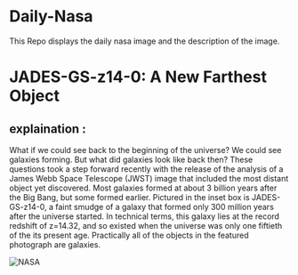 # Daily-Nasa

This Repo displays the daily nasa image and the description of the image.

<!--NASA-->
# JADES-GS-z14-0: A New Farthest Object
## explaination :

What if we could see back to the beginning of the universe?  We could see galaxies forming.  But what did galaxies look like back then?  These questions took a step forward recently with the release of the analysis of a James Webb Space Telescope (JWST) image that included the most distant object yet discovered.  Most galaxies formed at about 3 billion years after the Big Bang, but some formed earlier. Pictured in the inset box is JADES-GS-z14-0, a faint smudge of a galaxy that formed only 300 million years after the universe started.  In technical terms, this galaxy lies at the record redshift of z=14.32, and so existed when the universe was only one fiftieth of the its present age.  Practically all of the objects in the featured photograph are galaxies.

![NASA](https://apod.nasa.gov/apod/image/2406/MostDistantGalaxy_Webb_960.jpg)
<!--/NASA-->
